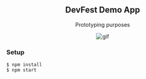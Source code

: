<p align="center">
  <h2 align="center">DevFest Demo App</h2>
  <p align="center">Prototyping purposes</p>
  <p align="center">
    <img align="center" src="./demo/demo.gif" alt="gif">
  </p>
</p>

### Setup

```
$ npm install
$ npm start
```